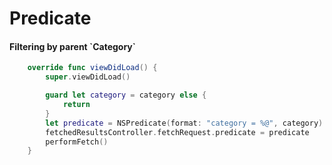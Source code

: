 # Predicate

#### Filtering by parent \`Category\`

```swift
    override func viewDidLoad() {
        super.viewDidLoad()

        guard let category = category else {
            return
        }
        let predicate = NSPredicate(format: "category = %@", category)
        fetchedResultsController.fetchRequest.predicate = predicate
        performFetch()
    }
```

